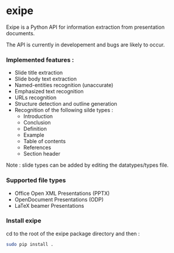 # exipe

Exipe is a Python API for information extraction from presentation documents.

The API is currently in developement and bugs are likely to occur.

### Implemented features : 
* Slide title extraction
* Slide body text extraction
* Named-entities recognition (unaccurate)
* Emphasized text recognition
* URLs recognition
* Structure detection and outline generation
* Recognition of the following silde types : 
  * Introduction 
  * Conclusion
  * Definition 
  * Example
  * Table of contents
  * References
  * Section header
 
Note : slide types can be added by editing the datatypes/types file.

### Supported file types
* Office Open XML Presentations (PPTX)
* OpenDocument Presentations (ODP)
* LaTeX beamer Presentations

### Install exipe
cd to the root of the exipe package directory and then : 
```bash
sudo pip install .
```

